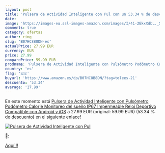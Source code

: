 ```yaml
---
layout: post
title: 'Pulsera de Actividad Inteligente con Pul con un 53.34 % de descuento'
date: 
image: 'https://images-eu.ssl-images-amazon.com/images/I/41-2EkxXdbL._SL200_.jpg'
comments: true
category: ofertas
author: ring
slug: 'B07HC8B8DN-es'
actualPrice: 27.99 EUR
currency: EUR
price: 27.99
comparePrice: 59.99 EUR
prodname: 'Pulsera de Actividad Inteligente con Pulsómetro Podómetro Calorie Monitoreo del sueño IP67 Impermeable Reloj Deportivo Compatible con Android y iOS'
country: 'es'
flag: '🇪🇸'
buyurl: 'https://www.amazon.es/dp/B07HC8B8DN/?tag=tolees-21'
descuento: '53.34'
average: '27.99'
---
```


En este momento está [Pulsera de Actividad Inteligente con Pulsómetro Podómetro Calorie Monitoreo del sueño IP67 Impermeable Reloj Deportivo Compatible con Android y iOS](https://www.amazon.es/dp/B07HC8B8DN/?tag=tolees-21) a 27.99 EUR (original: 59.99 EUR) (53.34 %  de descuento) en el siguiente enlace!

[![Pulsera de Actividad Inteligente con Pul](https://images-eu.ssl-images-amazon.com/images/I/41-2EkxXdbL._SL200_.jpg)](https://www.amazon.es/dp/B07HC8B8DN/?tag=tolees-21)

🔎:


[Aquí!!!](https://www.amazon.es/dp/B07HC8B8DN/?tag=tolees-21)
